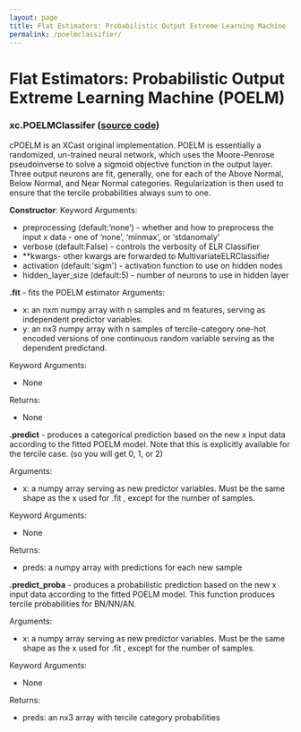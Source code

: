 ```yaml
---
layout: page
title: Flat Estimators: Probabilistic Output Extreme Learning Machine (POELM) 
permalink: /poelmclassifier/
---
```


# Flat Estimators: Probabilistic Output Extreme Learning Machine (POELM) 
### xc.POELMClassifer ([source code](https://github.com/kjhall01/xcast/blob/b1764eaa1bfaf17c85447f6571caf016a13b2915/src/flat_estimators/classifiers/poelm.py#L12))

cPOELM is an XCast original implementation. POELM is essentially a randomized, un-trained neural network, which uses the Moore-Penrose pseudoinverse to solve a sigmoid objective function in the output layer. Three output neurons are fit, generally, one for each of the Above Normal, Below Normal, and Near Normal categories. Regularization is then used to ensure that the tercile probabilities always sum to one.

**Constructor**: 
Keyword Arguments: 
- preprocessing (default:’none’) - whether and how to preprocess the input x data - one of ‘none’, ‘minmax’, or ‘stdanomaly’ 
- verbose (default:False) - controls the verbosity of ELR Classifier
- **kwargs- other kwargs are forwarded to MultivariateELRClassifier
- activation (default:'sigm') - activation function to use on hidden nodes
- hidden_layer_size (default:5) - number of neurons to use in hidden layer

**.fit** - fits the POELM estimator
Arguments: 
- x: an nxm numpy array with n samples and m features, serving as independent predictor variables.
- y: an nx3 numpy array with n samples of tercile-category one-hot encoded versions of one continuous random variable serving as the dependent predictand.   

Keyword Arguments:
- None
	
Returns: 
- None

**.predict** - produces a categorical prediction based on the new x input data according to the fitted POELM model. Note that this is explicitly available for the tercile case. (so you will get 0, 1, or 2) 
 
Arguments: 
- x: a numpy array serving as new predictor variables. Must be the same shape as the x used for .fit , except for the number of samples. 

Keyword Arguments:
- None 

Returns: 
- preds: a numpy array with predictions for each new sample

**.predict_proba** - produces a probabilistic prediction based on the new x input data according to the fitted POELM model. This function produces tercile probabilities for BN/NN/AN.  
 
Arguments: 
- x: a numpy array serving as new predictor variables. Must be the same shape as the x used for .fit , except for the number of samples. 

Keyword Arguments:
- None

Returns: 
- preds: an nx3 array with tercile category probabilities
